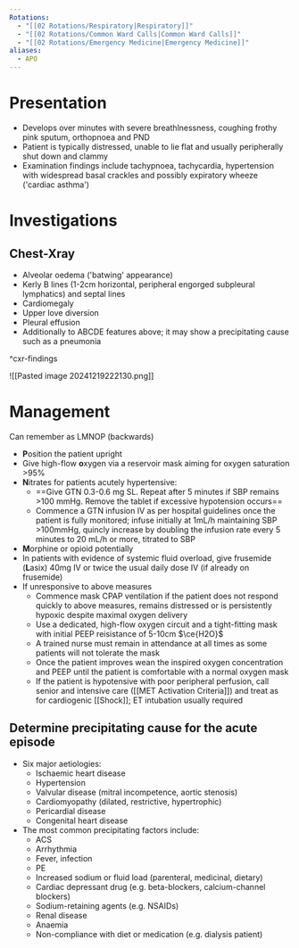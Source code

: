 ```yaml
---
Rotations:
  - "[[02 Rotations/Respiratory|Respiratory]]"
  - "[[02 Rotations/Common Ward Calls|Common Ward Calls]]"
  - "[[02 Rotations/Emergency Medicine|Emergency Medicine]]"
aliases:
  - APO
---
```

# Presentation
- Develops over minutes with severe breathlnessness, coughing frothy pink sputum, orthopnoea and PND
- Patient is typically distressed, unable to lie flat and usually peripherally shut down and clammy
- Examination findings include tachypnoea, tachycardia, hypertension with widespread basal crackles and possibly expiratory wheeze ('cardiac asthma')
# Investigations
## Chest-Xray
- Alveolar oedema ('batwing' appearance)
- Kerly B lines (1-2cm horizontal, peripheral engorged subpleural lymphatics) and septal lines
- Cardiomegaly
- Upper love diversion
- Pleural effusion
- Additionally to ABCDE features above; it may show a precipitating cause such as a pneumonia

^cxr-findings

![[Pasted image 20241219222130.png]]
# Management
Can remember as LMNOP (backwards)
- **P**osition the patient upright
- Give high-flow **o**xygen via a reservoir mask aiming for oxygen saturation >95%
- **N**itrates for patients acutely hypertensive:
	- ==Give GTN 0.3-0.6 mg SL. Repeat after 5 minutes if SBP remains >100 mmHg. Remove the tablet if excessive hypotension occurs==
	- Commence a GTN infusion IV as per hospital guidelines once the patient is fully monitored; infuse initially at 1mL/h maintaining SBP >100mmHg, quincly increase by doubling the infusion rate every 5 minutes to 20 mL/h or more, titrated to SBP
- **M**orphine or opioid potentially
- In patients with evidence of systemic fluid overload, give frusemide (**L**asix) 40mg IV or twice the usual daily dose IV (if already on frusemide)
- If unresponsive to above measures
	- Commence mask CPAP ventilation if the patient does not respond quickly to above measures, remains distressed or is persistently hypoxic despite maximal oxygen delivery
	- Use a dedicated, high-flow oxygen circuit and a tight-fitting mask with initial PEEP reisistance of 5-10cm $\ce{H2O}$
	- A trained nurse must remain in attendance at all times as some patients will not tolerate the mask
	- Once the patient improves wean the inspired oxygen concentration and PEEP until the patient is comfortable with a normal oxygen mask
	- If the patient is hypotensive with poor peripheral perfusion, call senior and intensive care ([[MET Activation Criteria]]) and treat as for cardiogenic [[Shock]]; ET intubation usually required
## Determine precipitating cause for the acute episode
- Six major aetiologies:
	- Ischaemic heart disease
	- Hypertension
	- Valvular disease (mitral incompetence, aortic stenosis)
	- Cardiomyopathy (dilated, restrictive, hypertrophic)
	- Pericardial disease
	- Congenital heart disease
- The most common precipitating factors include:
	- ACS
	- Arrhythmia
	- Fever, infection
	- PE
	- Increased sodium or fluid load (parenteral, medicinal, dietary)
	- Cardiac depressant drug (e.g. beta-blockers, calcium-channel blockers)
	- Sodium-retaining agents (e.g. NSAIDs)
	- Renal disease
	- Anaemia
	- Non-compliance with diet or medication (e.g. dialysis patient)